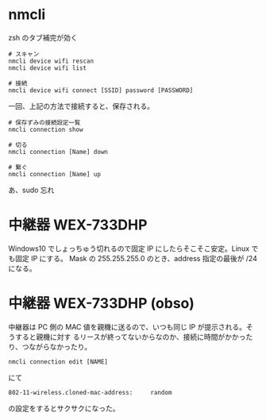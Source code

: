 # nmcli

zsh のタブ補完が効く

```
# スキャン
nmcli device wifi rescan
nmcli device wifi list
```

```
# 接続
nmcli device wifi connect [SSID] password [PASSWORD]
```

一回、上記の方法で接続すると、保存される。

```
# 保存ずみの接続設定一覧
nmcli connection show

# 切る
nmcli connection [Name] down

# 繋ぐ
nmcli connection [Name] up
```

あ、sudo 忘れ

# 中継器 WEX-733DHP

Windows10 でしょっちゅう切れるので固定 IP にしたらそこそこ安定。Linux でも固定 IP にする。
Mask の 255.255.255.0 のとき、address 指定の最後が /24 になる。

# 中継器 WEX-733DHP (obso)

中継器は PC 側の  MAC 値を親機に送るので、いつも同じ IP が提示される。そうすると親機に対す
るリースが終ってないからなのか、接続に時間がかかったり、つながらなかったり。

```
nmcli connection edit [NAME]
```

にて

```
802-11-wireless.cloned-mac-address:     random
```

の設定をするとサクサクになった。


